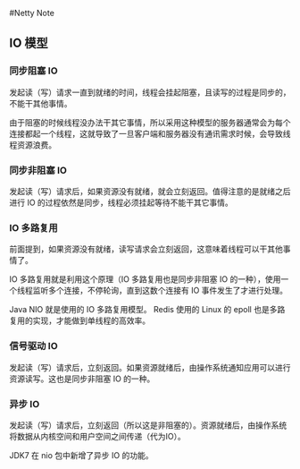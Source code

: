 #Netty Note
## IO 模型
### 同步阻塞 IO
发起读（写）请求一直到就绪的时间，线程会挂起阻塞，且读写的过程是同步的，不能干其他事情。

由于阻塞的时候线程没办法干其它事情，所以采用这种模型的服务器通常会为每个连接都起一个线程，这就导致了一旦客户端和服务器没有通讯需求时候，会导致线程资源浪费。

### 同步非阻塞 IO
发起读（写）请求后，如果资源没有就绪，就会立刻返回。值得注意的是就绪之后进行 IO 的过程依然是同步，线程必须挂起等待不能干其它事情。

### IO 多路复用
前面提到，如果资源没有就绪，读写请求会立刻返回，这意味着线程可以干其他事情了。

IO 多路复用就是利用这个原理（IO 多路复用也是同步非阻塞 IO 的一种），使用一个线程监听多个连接，不停轮询，直到这数个连接有 IO 事件发生了才进行处理。

Java NIO 就是使用的 IO 多路复用模型。 Redis 使用的 Linux 的 epoll 也是多路复用的实现，才能做到单线程的高效率。

### 信号驱动 IO
发起读（写）请求后，立刻返回。如果资源就绪后，由操作系统通知应用可以进行资源读写。这也是同步非阻塞 IO 的一种。

### 异步 IO
发起读（写）请求后，立刻返回（所以这是非阻塞的）。资源就绪后，由操作系统将数据从内核空间和用户空间之间传递（代为IO）。

JDK7 在 nio 包中新增了异步 IO 的功能。